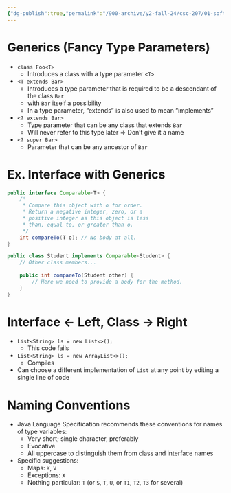 ```yaml
---
{"dg-publish":true,"permalink":"/900-archive/y2-fall-24/csc-207/01-software-developer-skills-and-tools/generics/","tags":["#lecture","#note","cs","java","university"],"created":"2024-09-20T13:07:06.000-04:00","updated":"2024-12-10T21:32:42.468-05:00"}
---
```



# Generics (Fancy Type Parameters)

- `class Foo<T>`
    - Introduces a class with a type parameter `<T>`
- `<T extends Bar>`
    - Introduces a type parameter that is required to be a descendant of the class `Bar`
    - with `Bar` itself a possibility
    - In a type parameter, “extends” is also used to mean “implements”
- `<? extends Bar>`
    - Type parameter that can be any class that extends `Bar`
    - Will never refer to this type later ⇒ Don’t give it a name
- `<? super Bar>`
    - Parameter that can be any ancestor of `Bar`

# Ex. Interface with Generics

```java
public interface Comparable<T> {
    /*
     * Compare this object with o for order.
     * Return a negative integer, zero, or a
     * positive integer as this object is less
     * than, equal to, or greater than o.
     */
    int compareTo(T o); // No body at all.
}

public class Student implements Comparable<Student> {
    // Other class members...
    
    public int compareTo(Student other) {
        // Here we need to provide a body for the method.
    }
}
```

# Interface ← Left, Class → Right

- `List<String> ls = new List<>();`
    - This code fails
- `List<String> ls = new ArrayList<>();`
    - Compiles
- Can choose a different implementation of `List` at any point by editing a single line of code

# Naming Conventions

- Java Language Specification recommends these conventions for names of type variables:
    - Very short; single character, preferably
    - Evocative
    - All uppercase to distinguish them from class and interface names
- Specific suggestions:
    - Maps: `K`, `V`
    - Exceptions: `X`
    - Nothing particular: `T` (or `S`, `T`, `U`, or `T1`, `T2`, `T3` for several)
